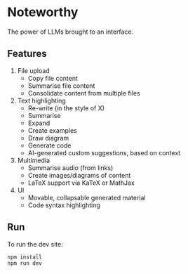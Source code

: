 # Noteworthy

The power of LLMs brought to an interface.

## Features

1. File upload
   -  Copy file content
   -  Summarise file content
   -  Consolidate content from multiple files
2. Text highlighting
   -  Re-write (in the style of X)
   -  Summarise
   -  Expand
   -  Create examples
   -  Draw diagram
   -  Generate code
   -  AI-generated custom suggestions, based on context
3. Multimedia
   -  Summarise audio (from links)
   -  Create images/diagrams of content
   -  LaTeX support via KaTeX or MathJax
4. UI
   - Movable, collapsable generated material
   - Code syntax highlighting

## Run

To run the dev site:

```bash
npm install
npm run dev
```
